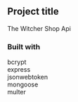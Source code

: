 ## Project title

The Witcher Shop Api

### Built with

bcrypt <br>
express<br>
jsonwebtoken<br>
mongoose<br>
multer<br>
